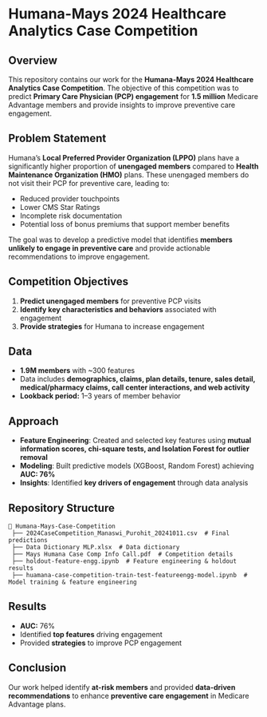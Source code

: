 # Humana-Mays 2024 Healthcare Analytics Case Competition

## Overview  
This repository contains our work for the **Humana-Mays 2024 Healthcare Analytics Case Competition**. The objective of this competition was to predict **Primary Care Physician (PCP) engagement** for **1.5 million** Medicare Advantage members and provide insights to improve preventive care engagement.

## Problem Statement  
Humana’s **Local Preferred Provider Organization (LPPO)** plans have a significantly higher proportion of **unengaged members** compared to **Health Maintenance Organization (HMO)** plans. These unengaged members do not visit their PCP for preventive care, leading to:  
- Reduced provider touchpoints  
- Lower CMS Star Ratings  
- Incomplete risk documentation  
- Potential loss of bonus premiums that support member benefits  

The goal was to develop a predictive model that identifies **members unlikely to engage in preventive care** and provide actionable recommendations to improve engagement.

## Competition Objectives  
1. **Predict unengaged members** for preventive PCP visits  
2. **Identify key characteristics and behaviors** associated with engagement  
3. **Provide strategies** for Humana to increase engagement

## Data  
- **1.9M members** with ~300 features  
- Data includes **demographics, claims, plan details, tenure, sales detail, medical/pharmacy claims, call center interactions, and web activity**  
- **Lookback period:** 1–3 years of member behavior  

## Approach  
- **Feature Engineering**: Created and selected key features using **mutual information scores, chi-square tests, and Isolation Forest for outlier removal**  
- **Modeling**: Built predictive models (XGBoost, Random Forest) achieving **AUC: 76%**  
- **Insights**: Identified **key drivers of engagement** through data analysis  

## Repository Structure  
```
📂 Humana-Mays-Case-Competition  
 ├── 2024CaseCompetition_Manaswi_Purohit_20241011.csv  # Final predictions  
 ├── Data Dictionary MLP.xlsx  # Data dictionary  
 ├── Mays Humana Case Comp Info Call.pdf  # Competition details  
 ├── holdout-feature-engg.ipynb  # Feature engineering & holdout results  
 ├── huamana-case-competition-train-test-featureengg-model.ipynb  # Model training & feature engineering  

```

## Results  
- **AUC:** 76%  
- Identified **top features** driving engagement  
- Provided **strategies** to improve PCP engagement  

## Conclusion  
Our work helped identify **at-risk members** and provided **data-driven recommendations** to enhance **preventive care engagement** in Medicare Advantage plans.
